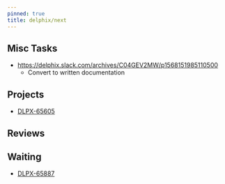 ```yaml
---
pinned: true
title: delphix/next
---
```


## Misc Tasks

* https://delphix.slack.com/archives/C04GEV2MW/p1568151985110500
  * Convert to written documentation

## Projects

* [DLPX-65605](https://jira.delphix.com/browse/DLPX-65605)

## Reviews

## Waiting

* [DLPX-65887](projects/DLPX-65887.md)
